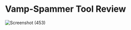 # Vamp-Spammer Tool Review
![Screenshot (453)](https://user-images.githubusercontent.com/98104219/150378348-cfab66b5-cf34-4c79-a005-6593013b0fbb.png)
